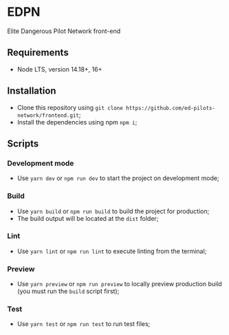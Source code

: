 # EDPN
Elite Dangerous Pilot Network front-end

## Requirements

- Node LTS, version 14.18+, 16+

## Installation

- Clone this repository using ```git clone https://github.com/ed-pilots-network/frontend.git```;
- Install the dependencies using npm ```npm i```;

## Scripts

### Development mode

- Use ```yarn dev``` or ```npm run dev``` to start the project on development mode;

### Build

- Use ```yarn build``` or ```npm run build``` to build the project for production;
- The build output will be located at the ```dist``` folder;

### Lint

- Use ```yarn lint``` or ```npm run lint``` to execute linting from the terminal;

### Preview

- Use ```yarn preview``` or ```npm run preview``` to locally preview production build (you must run the ```build``` script first);

### Test

- Use ```yarn test``` or ```npm run test``` to run test files;
